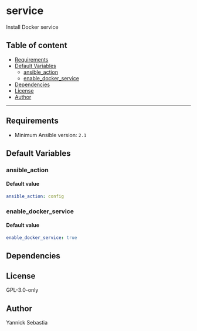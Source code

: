 # service

Install Docker service

## Table of content

- [Requirements](#requirements)
- [Default Variables](#default-variables)
  - [ansible_action](#ansible_action)
  - [enable_docker_service](#enable_docker_service)
- [Dependencies](#dependencies)
- [License](#license)
- [Author](#author)

---

## Requirements

- Minimum Ansible version: `2.1`

## Default Variables

### ansible_action

#### Default value

```YAML
ansible_action: config
```

### enable_docker_service

#### Default value

```YAML
enable_docker_service: true
```



## Dependencies


## License

GPL-3.0-only

## Author

Yannick Sebastia
